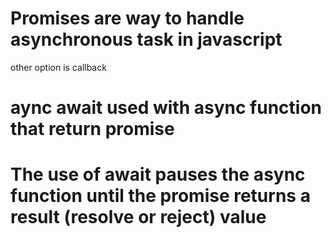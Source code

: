 # Promises are way to handle asynchronous task in javascript

other option is callback

# aync await used with async function that return promise

# The use of await pauses the async function until the promise returns a result (resolve or reject) value
